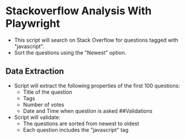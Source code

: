# Stackoverflow Analysis With Playwright
- This script will search on Stack Overflow for questions tagged with "javascript".
- Sort the questions using the "Newest" option.
## Data Extraction
- Script will extract the following properties of the first 100 questions:
  - Title of the question
  - Tags
  - Number of votes
  - Date and Time when question is asked
##Validations
- Script will validate:
  - The questions are sorted from newest to oldest
  - Each question includes the "javascript" tag
